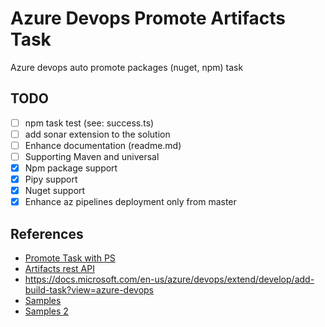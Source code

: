 
# Azure Devops Promote Artifacts Task

Azure devops auto promote packages (nuget, npm) task

## TODO

- [ ] npm task test (see: success.ts)
- [ ] add sonar extension to the solution
- [ ] Enhance documentation (readme.md)
- [ ] Supporting Maven and universal
- [x] Npm package support
- [x] Pipy support
- [x] Nuget support
- [x] Enhance az pipelines deployment only from master

## References

- [Promote Task with PS](https://github.com/renevanosnabrugge/vsts-promotepackage-task)
- [Artifacts rest API](https://docs.microsoft.com/en-us/rest/api/azure/devops/artifactspackagetypes/nuget/update%20package%20version?view=azure-devops-rest-6.0#jsonpatchoperation)
- <https://docs.microsoft.com/en-us/azure/devops/extend/develop/add-build-task?view=azure-devops>
- [Samples](https://github.com/microsoft/azure-devops-extension-sample)
- [Samples 2](https://github.com/microsoft/azure-devops-extension-tasks)
